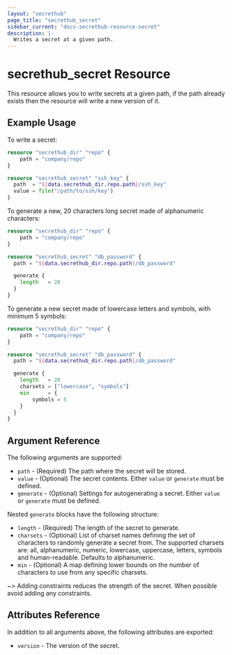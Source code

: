 ```yaml
---
layout: "secrethub"
page_title: "secrethub_secret"
sidebar_current: "docs-secrethub-resource-secret"
description: |-
  Writes a secret at a given path.
---
```


# secrethub_secret Resource

This resource allows you to write secrets at a given path, if the path already exists then the resource will write a new version of it.

## Example Usage

To write a secret:

```terraform
resource "secrethub_dir" "repo" {
    path = "company/repo"
}

resource "secrethub_secret" "ssh_key" {
  path  = "${data.secrethub_dir.repo.path}/ssh_key"
  value = file("/path/to/ssh/key")
}
```

To generate a new, 20 characters long secret made of alphanumeric characters:

```terraform
resource "secrethub_dir" "repo" {
    path = "company/repo"
}

resource "secrethub_secret" "db_password" {
  path = "${data.secrethub_dir.repo.path}/db_password"

  generate {
    length   = 20
  }
}
```

To generate a new secret made of lowercase letters and symbols, with minimum 5 symbols:

```terraform
resource "secrethub_dir" "repo" {
    path = "company/repo"
}

resource "secrethub_secret" "db_password" {
  path = "${data.secrethub_dir.repo.path}/db_password"

  generate {
    length   = 20
    charsets = ["lowercase", "symbols"]
    min      = {
        symbols = 5
    }
  }
}
```

## Argument Reference

The following arguments are supported:

* `path` - (Required) The path where the secret will be stored.
* `value` - (Optional) The secret contents. Either `value` or `generate` must be defined.
* `generate` - (Optional) Settings for autogenerating a secret. Either `value` or `generate` must be defined.

Nested `generate` blocks have the following structure:

* `length` - (Required) The length of the secret to generate.
* `charsets` - (Optional) List of charset names defining the set of characters to randomly generate a secret from. The supported charsets are: all, alphanumeric, numeric, lowercase, uppercase, letters, symbols and human-readable. Defaults to alphanumeric.
* `min` - (Optional) A map defining lower bounds on the number of characters to use from any specific charsets.

~> Adding constraints reduces the strength of the secret. When possible avoid adding any constraints.
## Attributes Reference

In addition to all arguments above, the following attributes are exported:

* `version` - The version of the secret.
